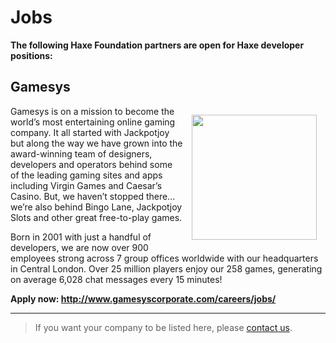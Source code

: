 # Jobs 

**The following Haxe Foundation partners are open for Haxe developer positions:**

## Gamesys
<img src="https://cloud.githubusercontent.com/assets/1022912/18520628/f016fb60-7aa8-11e6-8f35-2e664c3f67e3.png" align="right" style="width:200px; margin:1em"/>

Gamesys is on a mission to become the world’s most entertaining online gaming company. It all started with Jackpotjoy but along the way we have grown into the award-winning team of designers, developers and operators behind some of the leading gaming sites and apps including Virgin Games and Caesar’s Casino. But, we haven’t stopped there... we’re also behind Bingo Lane, Jackpotjoy Slots and other great free-to-play games. 

Born in 2001 with just a handful of developers, we are now over 900 employees strong across 7 group offices worldwide with our headquarters in Central London.  Over 25 million players enjoy our 258 games, generating on average 6,028 chat messages every 15 minutes!

**Apply now: <http://www.gamesyscorporate.com/careers/jobs/>**

---

> If you want your company to be listed here, please [contact us](contact.html).
